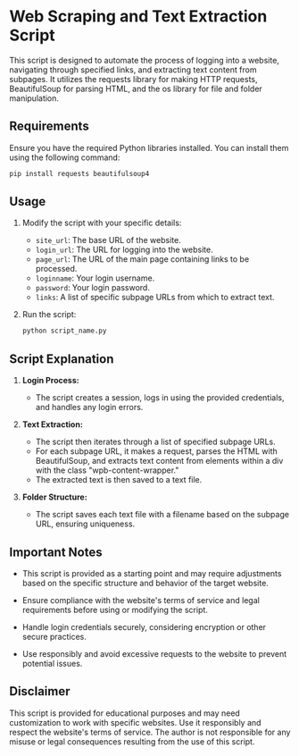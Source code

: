 # Web Scraping and Text Extraction Script

This script is designed to automate the process of logging into a website, navigating through specified links, and extracting text content from subpages. It utilizes the requests library for making HTTP requests, BeautifulSoup for parsing HTML, and the os library for file and folder manipulation.

## Requirements

Ensure you have the required Python libraries installed. You can install them using the following command:

```bash
pip install requests beautifulsoup4
```

## Usage

1. Modify the script with your specific details:

   - `site_url`: The base URL of the website.
   - `login_url`: The URL for logging into the website.
   - `page_url`: The URL of the main page containing links to be processed.
   - `loginname`: Your login username.
   - `password`: Your login password.
   - `links`: A list of specific subpage URLs from which to extract text.

2. Run the script:

   ```bash
   python script_name.py
   ```

## Script Explanation

1. **Login Process:**
   - The script creates a session, logs in using the provided credentials, and handles any login errors.

2. **Text Extraction:**
   - The script then iterates through a list of specified subpage URLs.
   - For each subpage URL, it makes a request, parses the HTML with BeautifulSoup, and extracts text content from elements within a div with the class "wpb-content-wrapper."
   - The extracted text is then saved to a text file.

3. **Folder Structure:**
   - The script saves each text file with a filename based on the subpage URL, ensuring uniqueness.

## Important Notes

- This script is provided as a starting point and may require adjustments based on the specific structure and behavior of the target website.

- Ensure compliance with the website's terms of service and legal requirements before using or modifying the script.

- Handle login credentials securely, considering encryption or other secure practices.

- Use responsibly and avoid excessive requests to the website to prevent potential issues.

## Disclaimer

This script is provided for educational purposes and may need customization to work with specific websites. Use it responsibly and respect the website's terms of service. The author is not responsible for any misuse or legal consequences resulting from the use of this script.
